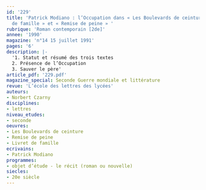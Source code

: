 ```yaml
---
id: '229'
title: 'Patrick Modiano : l’Occupation dans « Les Boulevards de ceinture », « Livret
  de famille » et « Remise de peine » '
rubrique: 'Roman contemporain [2de]'
annee: '1990'
magazine: 'n°14 15 juillet 1991'
pages: '6'
description: |-
  '1. Statut et résumé des trois textes
  2. Présence de l’Occupation
  3. Sauver le père'
article_pdf: '229.pdf'
magazine_special: Seconde Guerre mondiale et littérature
revue: 'L’école des lettres des lycées'
auteurs:
- Norbert Czarny
disciplines:
- lettres
niveau_etudes:
- seconde
oeuvres:
- Les Boulevards de ceinture
- Remise de peine
- Livret de famille
ecrivains:
- Patrick Modiano
programmes:
- objet d’étude - le récit (roman ou nouvelle)
siecles:
- 20e siècle
---
```

